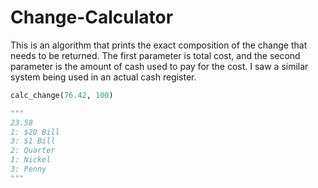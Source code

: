 # Change-Calculator
This is an algorithm that prints the exact composition of the change that needs to be returned. The first parameter is total cost, and the second parameter is the amount of cash used to pay for the cost. I saw a similar system being used in an actual cash register.

```python
calc_change(76.42, 100)

"""
23.58
1: $20 Bill
3: $1 Bill
2: Quarter
1: Nickel
3: Penny
"""
```
